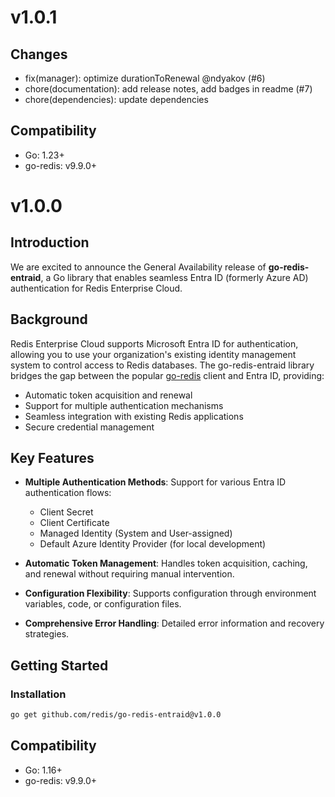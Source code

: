 # v1.0.1

## Changes

- fix(manager): optimize durationToRenewal @ndyakov (#6)
- chore(documentation): add release notes, add badges in readme (#7)
- chore(dependencies): update dependencies

## Compatibility

- Go: 1.23+
- go-redis: v9.9.0+

# v1.0.0

## Introduction

We are excited to announce the General Availability release of **go-redis-entraid**, a Go library that enables seamless Entra ID (formerly Azure AD) authentication for Redis Enterprise Cloud.

## Background

Redis Enterprise Cloud supports Microsoft Entra ID for authentication, allowing you to use your organization's existing identity management system to control access to Redis databases. The go-redis-entraid library bridges the gap between the popular [go-redis](https://github.com/redis/go-redis) client and Entra ID, providing:

- Automatic token acquisition and renewal
- Support for multiple authentication mechanisms
- Seamless integration with existing Redis applications
- Secure credential management

## Key Features

- **Multiple Authentication Methods**: Support for various Entra ID authentication flows:
  - Client Secret
  - Client Certificate
  - Managed Identity (System and User-assigned)
  - Default Azure Identity Provider (for local development)

- **Automatic Token Management**: Handles token acquisition, caching, and renewal without requiring manual intervention.

- **Configuration Flexibility**: Supports configuration through environment variables, code, or configuration files.

- **Comprehensive Error Handling**: Detailed error information and recovery strategies.

## Getting Started

### Installation

```bash
go get github.com/redis/go-redis-entraid@v1.0.0
```

## Compatibility

- Go: 1.16+
- go-redis: v9.9.0+
